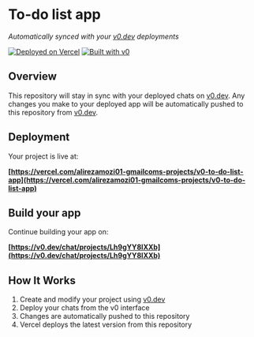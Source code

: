 # To-do list app

*Automatically synced with your [v0.dev](https://v0.dev) deployments*

[![Deployed on Vercel](https://img.shields.io/badge/Deployed%20on-Vercel-black?style=for-the-badge&logo=vercel)](https://vercel.com/alirezamozi01-gmailcoms-projects/v0-to-do-list-app)
[![Built with v0](https://img.shields.io/badge/Built%20with-v0.dev-black?style=for-the-badge)](https://v0.dev/chat/projects/Lh9gYY8lXXb)

## Overview

This repository will stay in sync with your deployed chats on [v0.dev](https://v0.dev).
Any changes you make to your deployed app will be automatically pushed to this repository from [v0.dev](https://v0.dev).

## Deployment

Your project is live at:

**[https://vercel.com/alirezamozi01-gmailcoms-projects/v0-to-do-list-app](https://vercel.com/alirezamozi01-gmailcoms-projects/v0-to-do-list-app)**

## Build your app

Continue building your app on:

**[https://v0.dev/chat/projects/Lh9gYY8lXXb](https://v0.dev/chat/projects/Lh9gYY8lXXb)**

## How It Works

1. Create and modify your project using [v0.dev](https://v0.dev)
2. Deploy your chats from the v0 interface
3. Changes are automatically pushed to this repository
4. Vercel deploys the latest version from this repository
